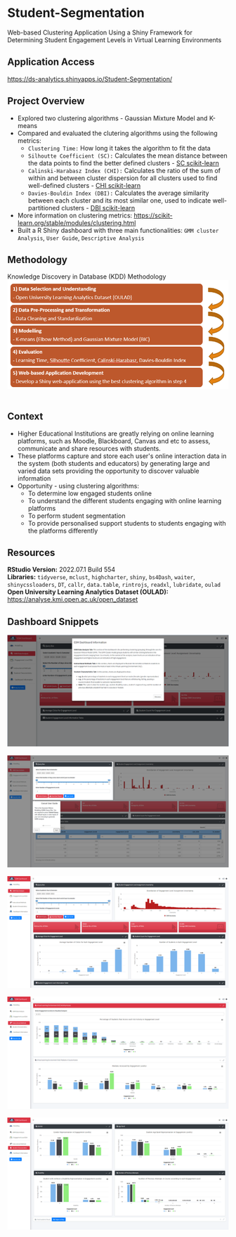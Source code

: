 # Student-Segmentation
Web-based Clustering Application Using a Shiny Framework for Determining Student Engagement Levels in Virtual Learning Environments

## Application Access
https://ds-analytics.shinyapps.io/Student-Segmentation/

## Project Overview 
- Explored two clustering algorithms - Gaussian Mixture Model and K-means 
- Compared and evaluated the clutering algorithms using the following metrics:
  - `Clustering Time:` How long it takes the algorithm to fit the data
  - `Silhoutte Coefficient (SC):` Calculates the mean distance between the data points to find the better defined clusters - [SC scikit-learn](https://scikit-learn.org/stable/modules/generated/sklearn.metrics.silhouette_score.html#sklearn.metrics.silhouette_score)
  - `Calinski-Harabasz Index (CHI):` Calculates the ratio of the sum of within and between cluster dispersion for all clusters used to find well-defined clusters - [CHI scikit-learn](https://scikit-learn.org/stable/modules/generated/sklearn.metrics.calinski_harabasz_score.html)
  - `Davies-Bouldin Index (DBI):`  Calculates the average similarity between each cluster and its most similar one, used to indicate well-partitioned clusters - [DBI scikit-learn](https://scikit-learn.org/stable/modules/generated/sklearn.metrics.davies_bouldin_score.html#sklearn.metrics.davies_bouldin_score)
- More information on clustering metrics: https://scikit-learn.org/stable/modules/clustering.html
- Built a R Shiny dashboard with three main functionalities: `GMM cluster Analysis`, `User Guide`, `Descriptive Analysis`

## Methodology 
Knowledge Discovery in Database (KDD) Methodology <br>
![KDD Methodology](https://github.com/Ellie190/Student-Segmentation/blob/main/Images/img1.png) <br> <br>

## Context 
- Higher Educational Institutions are greatly relying on online learning platforms, such as Moodle, Blackboard, Canvas and etc to assess, communicate and share resources with students. 
- These platforms capture and store each user's online interaction data in the system (both students and educators) by generating large and varied data sets providing the opportunity to discover valuable information
- Opportunity - using clustering algorithms:
  - To determine low engaged students online
  - To understand the different students engaging with online learning platforms
  - To perform student segmentation 
  - To provide personalised support students to students engaging with the platforms differently

## Resources 
**RStudio Version:** 2022.07.1 Build 554 <br>
**Libraries:** `tidyverse`, `mclust`, `highcharter`, `shiny`, `bs4Dash`, `waiter`, `shinycssloaders`, `DT`, `callr`, `data.table`, `rintrojs`, `readxl`, `lubridate`, `oulad` <br>
**Open University Learning Analytics Dataset (OULAD):** https://analyse.kmi.open.ac.uk/open_dataset

## Dashboard Snippets
![User Modal](https://github.com/Ellie190/Student-Segmentation/blob/main/Images/img2.png) <br><br>
![User Guide](https://github.com/Ellie190/Student-Segmentation/blob/main/Images/img3.png) <br><br>
![GMM Data Analysis Tab](https://github.com/Ellie190/Student-Segmentation/blob/main/Images/img4.png) <br><br>
![Instructional Methods Tab](https://github.com/Ellie190/Student-Segmentation/blob/main/Images/img5.png) <br><br>
![Student Characteristics Tab](https://github.com/Ellie190/Student-Segmentation/blob/main/Images/img6.png)


 
